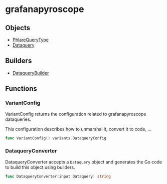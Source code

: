 # grafanapyroscope

## Objects

 * <span class="badge object-type-enum"></span> [PhlareQueryType](./object-PhlareQueryType.md)
 * <span class="badge object-type-struct"></span> [Dataquery](./object-Dataquery.md)
## Builders

 * <span class="badge builder"></span> [DataqueryBuilder](./builder-DataqueryBuilder.md)
## Functions

### <span class="badge function"></span> VariantConfig

VariantConfig returns the configuration related to grafanapyroscope dataqueries.

This configuration describes how to unmarshal it, convert it to code, …

```go
func VariantConfig() variants.DataqueryConfig
```

### <span class="badge function"></span> DataqueryConverter

DataqueryConverter accepts a `Dataquery` object and generates the Go code to build this object using builders.

```go
func DataqueryConverter(input Dataquery) string
```

